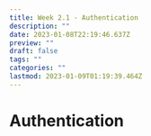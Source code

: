 ```yaml
---
title: Week 2.1 - Authentication
description: ""
date: 2023-01-08T22:19:46.637Z
preview: ""
draft: false
tags: ""
categories: ""
lastmod: 2023-01-09T01:19:39.464Z
---
```

# Authentication